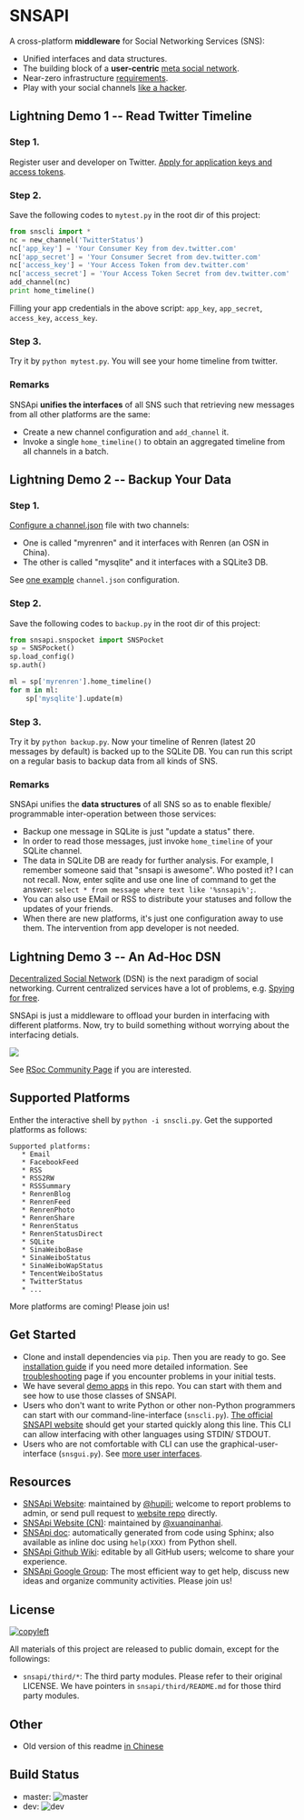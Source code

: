 # SNSAPI

A cross-platform **middleware** for Social Networking Services (SNS):

   * Unified interfaces and data structures.
   * The building block of a **user-centric**
   [meta social network](https://github.com/hupili/snsapi/wiki/Taxonomy).
   * Near-zero infrastructure [requirements](https://github.com/hupili/snsapi/wiki/Installation).
   * Play with your social channels 
   [like a hacker](http://snsapi.ie.cuhk.edu.hk/).

## Lightning Demo 1 -- Read Twitter Timeline

### Step 1.

Register user and developer on Twitter. 
[Apply for application keys and access tokens](https://github.com/hupili/snsapi/wiki/Apply-for-app-key).

### Step 2.

Save the following codes to `mytest.py` in the root dir of this project:

```python
from snscli import *
nc = new_channel('TwitterStatus')
nc['app_key'] = 'Your Consumer Key from dev.twitter.com'
nc['app_secret'] = 'Your Consumer Secret from dev.twitter.com'
nc['access_key'] = 'Your Access Token from dev.twitter.com'
nc['access_secret'] = 'Your Access Token Secret from dev.twitter.com'
add_channel(nc)
print home_timeline()
```

Filling your app credentials in the above script: 
`app_key`,
`app_secret`,
`access_key`,
`access_key`.

### Step 3.

Try it by `python mytest.py`.
You will see your home timeline from twitter.

### Remarks

SNSApi **unifies the interfaces** of all SNS
such that retrieving new messages from all other platforms are the same:

   * Create a new channel configuration and `add_channel` it.
   * Invoke a single `home_timeline()` to obtain an aggregated timeline 
   from all channels in a batch.

## Lightning Demo 2 -- Backup Your Data

### Step 1.

[Configure a channel.json](https://github.com/hupili/snsapi/wiki/Configurations) file
with two channels:

   * One is called "myrenren" and it 
   interfaces with Renren (an OSN in China).
   * The other is called "mysqlite" and it 
   interfaces with a SQLite3 DB.

See [one example](https://github.com/hupili/snsapi/tree/master/app/backup-renren/conf/channel.json.example)
`channel.json` configuration.

### Step 2.

Save the following codes to `backup.py` in the root dir of this project:

```python
from snsapi.snspocket import SNSPocket
sp = SNSPocket()
sp.load_config()
sp.auth()

ml = sp['myrenren'].home_timeline()
for m in ml:
    sp['mysqlite'].update(m)
```

### Step 3.

Try it by `python backup.py`.
Now your timeline of Renren (latest 20 messages by default)
is backed up to the SQLite DB.
You can run this script on a regular basis to backup data from all kinds of SNS. 

### Remarks

SNSApi unifies the **data structures** of all SNS 
so as to enable flexible/ programmable inter-operation between those services:

   * Backup one message in SQLite is just "update a status" there.
   * In order to read those messages, 
   just invoke `home_timeline` of your SQLite channel.
   * The data in SQLite DB are ready for further analysis.
   For example, I remember someone said that "snsapi is awesome".
   Who posted it? I can not recall.
   Now, enter sqlite and use one line of command to get the answer:
   `select * from message where text like '%snsapi%';`.
   * You can also use EMail or RSS to distribute your statuses 
   and follow the updates of your friends.
   * When there are new platforms, it's just one configuration away to use them. 
   The intervention from app developer is not needed.

## Lightning Demo 3 -- An Ad-Hoc DSN
   
[Decentralized Social Network](https://github.com/hupili/snsapi/wiki/Taxonomy) (DSN)
is the next paradigm of social networking.
Current centralized services have a lot of problems, 
e.g. [Spying for free](http://en.wikipedia.org/wiki/PRISM_%28surveillance_program%29).

SNSApi is just a middleware to offload your burden in interfacing with different platforms.
Now, try to build something without worrying about the interfacing detials.

![](https://docs.google.com/drawings/d/1S-REIYN46lR6WpmimG1v5CPJdDYlfVnGDwY3vL5Tju4/pub?w=400)

See [RSoc Community Page](https://github.com/hupili/snsapi/wiki/Rsoc) if you are interested.

## Supported Platforms

Enther the interactive shell by  `python -i snscli.py`.
Get the supported platforms as follows:

```
Supported platforms:
   * Email
   * FacebookFeed
   * RSS
   * RSS2RW
   * RSSSummary
   * RenrenBlog
   * RenrenFeed
   * RenrenPhoto
   * RenrenShare
   * RenrenStatus
   * RenrenStatusDirect
   * SQLite
   * SinaWeiboBase
   * SinaWeiboStatus
   * SinaWeiboWapStatus
   * TencentWeiboStatus
   * TwitterStatus
   * ...

```

More platforms are coming!
Please join us!

## Get Started

   * Clone and install dependencies via `pip`. 
   Then you are ready to go. 
   See [installation guide](https://github.com/hupili/snsapi/wiki/Installation)
   if you need more detailed information.
   See [troubleshooting](https://github.com/hupili/snsapi/wiki/Troubleshooting) page 
   if you encounter problems in your initial tests.
   * We have several 
   [demo apps](https://github.com/hupili/snsapi/tree/master/app)
   in this repo.
   You can start with them and see how to use those classes of SNSAPI.
   * Users who don't want to write Python or other non-Python programmers
   can start with our command-line-interface (`snscli.py`).
   [The official SNSAPI website](http://snsapi.ie.cuhk.edu.hk/)
   should get your started quickly along this line.
   This CLI can allow interfacing with other languages using STDIN/ STDOUT.
   * Users who are not comfortable with CLI can use the 
   graphical-user-interface (`snsgui.py`).
   See [more user interfaces](https://github.com/hupili/snsapi/wiki/End-user-interfaces).

## Resources

   * [SNSApi Website](http://snsapi.ie.cuhk.edu.hk/):
   maintained by [@hupili](https://github.com/hupili/);
   welcome to report problems to admin, 
   or send pull request to [website repo](https://github.com/hupili/snsapi-website) directly.
   * [SNSApi Website (CN)](http://snsapi.sinaapp.com/):
   maintained by [@xuanqinanhai](https://github.com/xuanqinanhai).
   * [SNSApi doc](https://snsapi.readthedocs.org/en/latest/):
   automatically generated from code using Sphinx;
   also available as inline doc using `help(XXX)` from Python shell.
   * [SNSApi Github Wiki](https://github.com/hupili/snsapi/wiki):
   editable by all GitHub users; welcome to share your experience.
   * [SNSApi Google Group](https://groups.google.com/forum/?fromgroups#!forum/snsapi):
   The most efficient way to get help, discuss new ideas and organize community activities.
   Please join us!

## License

[![copyleft](http://unlicense.org/pd-icon.png)](http://unlicense.org)

All materials of this project are released to public domain,
except for the followings:

   * `snsapi/third/*`: The third party modules. 
   Please refer to their original LICENSE. 
   We have pointers in `snsapi/third/README.md`
   for those third party modules. 

## Other

   * Old version of this readme [in Chinese](https://github.com/hupili/snsapi/blob/master/doc/snsapi-old-readme-cn.md)

## Build Status

   * master: ![master](https://travis-ci.org/hupili/snsapi.png?branch=master)
   * dev: ![dev](https://travis-ci.org/hupili/snsapi.png?branch=dev)

